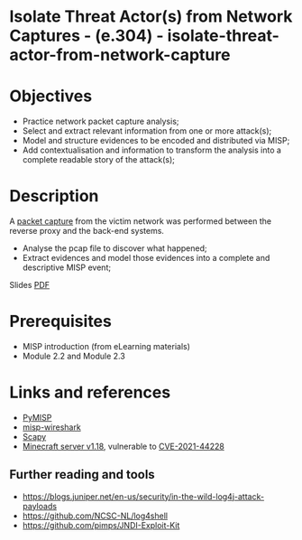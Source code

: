 # Isolate Threat Actor(s) from Network Captures - (e.304) - isolate-threat-actor-from-network-capture

# Objectives

- Practice network packet capture analysis;
- Select and extract relevant information from one or more attack(s);
- Model and structure evidences to be encoded and distributed via MISP;
- Add contextualisation and information to transform the analysis into a complete readable story of the attack(s);

# Description

A [packet capture](./dataset/capture.pcap) from the victim network was performed between the reverse proxy and the back-end systems.

- Analyse the pcap file to discover what happened;
- Extract evidences and model those evidences into a complete and descriptive MISP event;

Slides [PDF](https://github.com/MISP/misp-training-lea/blob/main/output/e.304-lab3-encoding-information-and-sharing-it-2.pdf)

# Prerequisites

- MISP introduction (from eLearning materials)
- Module 2.2 and Module 2.3

# Links and references

- [PyMISP](https://github.com/MISP/PyMISP)
- [misp-wireshark](https://github.com/MISP/misp-wireshark)
- [Scapy](https://github.com/secdev/scapy)
- [Minecraft server v1.18](https://launcher.mojang.com/v1/objects/3cf24a8694aca6267883b17d934efacc5e44440d/server.jar), vulnerable to [CVE-2021-44228](https://nvd.nist.gov/vuln/detail/CVE-2021-44228)

## Further reading and tools

- https://blogs.juniper.net/en-us/security/in-the-wild-log4j-attack-payloads
- https://github.com/NCSC-NL/log4shell
- https://github.com/pimps/JNDI-Exploit-Kit
